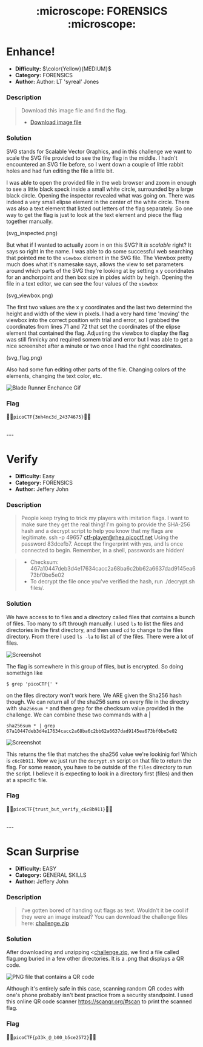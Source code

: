 <h1 align="center"> :microscope: FORENSICS :microscope:</h1>

# Enhance!
* **Difficulty:** $\color{Yellow}{MEDIUM}$
* **Category:** FORENSICS
* **Author:** Author: LT 'syreal' Jones

### Description
> Download this image file and find the flag.
> * <a href="https://artifacts.picoctf.net/c/101/drawing.flag.svg">Download image file</a>

### Solution 

SVG stands for Scalable Vector Graphics, and in this challenge we want to scale the SVG file provided to see the tiny flag in the middle.  I hadn't encountered  an SVG file before, so I went down a couple of little rabbit holes and had fun editing the file a little bit. 

I was able to open the provided file in the web browser and zoom in enough to see a little black speck inside a small white circle, surrounded by a large black circle. Opening the inspector revealed what was going on. There was indeed a very small elipse element in the center of the white circle. There was also a text element that listed out letters of the flag separately. So one way to get the flag is just to look at the text element and piece the flag together manually. 

(svg_inspected.png)

But what if I wanted to actually zoom in on this SVG? It _is scalable_ right? It says so right in the name. I was able to do some successful web searching that pointed me to the `viewbox` element in the SVG file. The Viewbox pretty much does what it's namesake says, allows the view to set parameters around which parts of the SVG they're looking at by setting x y cooridnates for an anchorpoint and then box size in pixles width by heigh. Opening the file in a text editor, we can see the four values of the `viewbox`

(svg_viewbox.png)

The first two values are the x y coordinates and the last two determind the height and width of the view in pixels. I had a very hard time 'moving' the viewbox into the correct position with trial and error, so I grabbed the coordinates from lines 71 and 72 that set the coordinates of the elipse element that contained the flag. Adjusting the viewbox to display the flag was still finnicky and required somem trial and error but I was able to get a nice screenshot after a minute or two once I had the right coordinates. 

(svg_flag.png)

Also had some fun editing other parts of the file. Changing colors of the elements, changing the text color, etc. 

![Blade Runner Enchance Gif]()


### Flag
:pirate_flag:`picoCTF{3nh4nc3d_24374675}`:pirate_flag:

<br>
---
<br>


# Verify
* **Difficulty:** Easy
* **Category:** FORENSICS
* **Author:** Jeffery John

### Description
> People keep trying to trick my players with imitation flags. I want to make sure they get the real thing! I'm going to provide the SHA-256 hash and a decrypt script to help you know that my flags are legitimate. 
> ssh -p 49657 ctf-player@rhea.picoctf.net Using the password 83dcefb7. Accept the fingerprint with yes, and ls once connected to begin. Remember, in a shell, passwords are hidden!

> * Checksum: 467a10447deb3d4e17634cacc2a68ba6c2bb62a6637dad9145ea673bf0be5e02
> * To decrypt the file once you've verified the hash, run ./decrypt.sh files/<file>.


### Solution 
We have access to to files and a directory called files that contains a bunch of files. Too many to sift through manually. I used `ls` to list the files and directories in the first directory, and then used `cd` to change to the files directory. From there I used `ls -la` to list all of the files. There were a lot of files. 

![Screenshot](verify_1.png)

The flag is somewhere in this group of files, but is encrypted. So doing somethign like

`$ grep 'picoCTF{' *` 

on the files directory won't work here. We ARE given the Sha256 hash though. We can return all of the sha256 sums on every file in the directry with `sha256sum *` and then grep for the checksum value provided in the challenge. We can combine these two commands with a |

`sha256sum * | grep 67a10447deb3d4e17634cacc2a68ba6c2bb62a6637dad9145ea673bf0be5e02`

![Screenshot](verify_2.png)

This returns the file that matches the sha256 value we're lookinig for! Which is `c6c8b911`. Now we just run the `decrypt.sh` script on that file to return the flag. For some reason, you have to be outside of the `files` directory to run the script. I believe it is expecting to look in a directory first (files) and then at a specific file. 

### Flag
:pirate_flag:`picoCTF{trust_but_verify_c6c8b911}`:pirate_flag:

<br>
---
<br>

# Scan Surprise
* **Difficulty:** EASY
* **Category:** GENERAL SKILLS
* **Author:** Jeffery John

### Description
> I've gotten bored of handing out flags as text. Wouldn't it be cool if they were an image instead? You can download the challenge files here:
> <a href="https://artifacts.picoctf.net/c_atlas/2/challenge.zip">challenge.zip</a>

### Solution 
After downloading and unzipping <<a href="https://artifacts.picoctf.net/c_atlas/2/challenge.zip">challenge.zip</a>, we find a file called flag.png buried in a few other directories. It is a .png that displays a QR code. 

![PNG file that contains a QR code](/assets/images/flag.png)

Although it's entirely safe in this case, scanning random QR codes with one's phone probably isn't best practice from a security standpoint. I used this online QR code scanner https://scanqr.org/#scan to print the scanned flag. 

### Flag
:pirate_flag:`picoCTF{p33k_@_b00_b5ce2572}`:pirate_flag:
